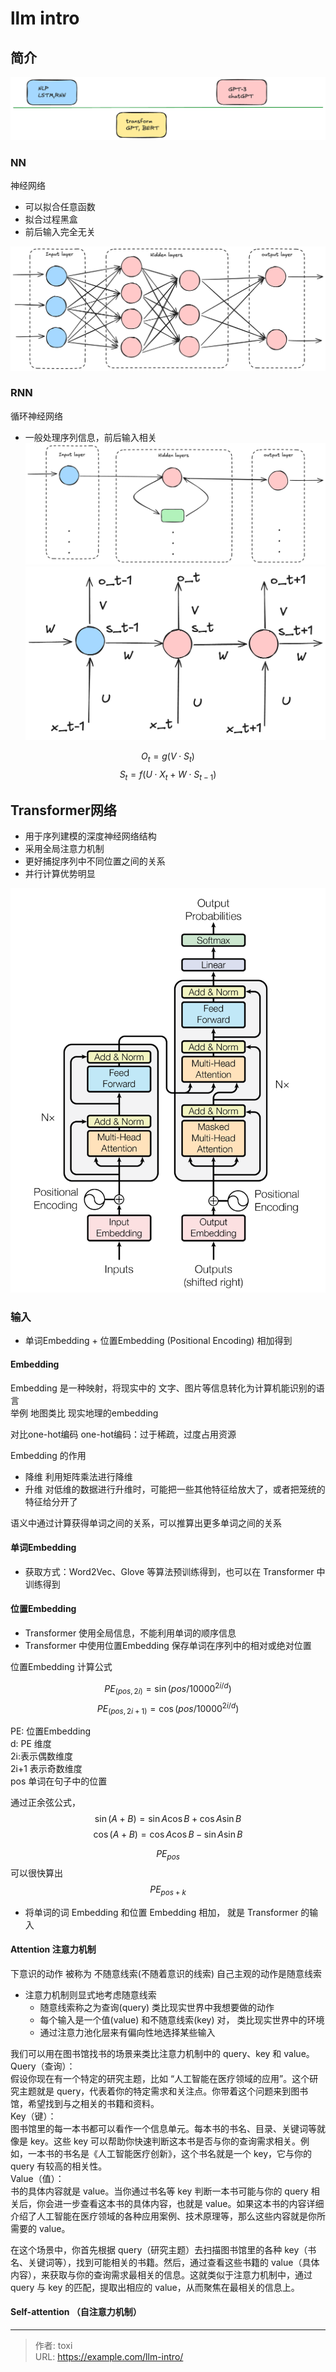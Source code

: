 # llm intro


<!--more-->
## 简介


![llm](llm-intro-1.png)
### NN 

神经网络
- 可以拟合任意函数
- 拟合过程黑盒
- 前后输入完全无关

![nn](llm-intro-2.png)

### RNN

循环神经网络
- 一般处理序列信息，前后输入相关
![rnn](llm-intro-3.png)
![rnn](llm-intro-4.png)

$$O_t= g(V \cdot S_t) $$
$$S_t = f(U\cdot X_t + W\cdot S_{t-1})$$

## Transformer网络

- 用于序列建模的深度神经网络结构
- 采用全局注意力机制
- 更好捕捉序列中不同位置之间的关系
- 并行计算优势明显

![transformer](llm-intro-transformer.png)

### 输入

- 单词Embedding + 位置Embedding (Positional Encoding) 相加得到

#### Embedding
Embedding 是一种映射，将现实中的 文字、图片等信息转化为计算机能识别的语言  
举例 地图类比 现实地理的embedding

对比one-hot编码
one-hot编码：过于稀疏，过度占用资源

Embedding 的作用 
- 降维 利用矩阵乘法进行降维
- 升维 对低维的数据进行升维时，可能把一些其他特征给放大了，或者把笼统的特征给分开了

语义中通过计算获得单词之间的关系，可以推算出更多单词之间的关系

#### 单词Embedding

- 获取方式：Word2Vec、Glove 等算法预训练得到，也可以在 Transformer 中训练得到

#### 位置Embedding

- Transformer 使用全局信息，不能利用单词的顺序信息
- Transformer 中使用位置Embedding 保存单词在序列中的相对或绝对位置

位置Embedding 计算公式

$$PE_{(pos, 2i)} = \sin (pos/10000^{2i/d})$$
$$PE_{(pos, 2i+1)} = \cos (pos/10000^{2i/d})$$

PE: 位置Embedding  
d: PE 维度  
2i:表示偶数维度  
2i+1 表示奇数维度  
pos 单词在句子中的位置 


通过正余弦公式，
$$\sin (A+B) = \sin A \cos B + \cos A\sin B$$
$$\cos (A+B) = \cos A \cos B - \sin A\sin B$$

$$PE_{pos}$$可以很快算出 $$PE_{pos+k}$$ 

- 将单词的词 Embedding 和位置 Embedding 相加， 就是 Transformer 的输入

#### Attention 注意力机制
下意识的动作 被称为 不随意线索(不随着意识的线索)
自己主观的动作是随意线索

- 注意力机制则显式地考虑随意线索
  - 随意线索称之为查询(query) 类比现实世界中我想要做的动作
  - 每个输入是一个值(value) 和不随意线索(key) 对， 类比现实世界中的环境
  - 通过注意力池化层来有偏向性地选择某些输入

我们可以用在图书馆找书的场景来类比注意力机制中的 query、key 和 value。  
Query（查询）：  
假设你现在有一个特定的研究主题，比如 “人工智能在医疗领域的应用”。这个研究主题就是 query，代表着你的特定需求和关注点。你带着这个问题来到图书馆，希望找到与之相关的书籍和资料。  
Key（键）：  
图书馆里的每一本书都可以看作一个信息单元。每本书的书名、目录、关键词等就像是 key。这些 key 可以帮助你快速判断这本书是否与你的查询需求相关。例如，一本书的书名是《人工智能医疗创新》，这个书名就是一个 key，它与你的 query 有较高的相关性。  
Value（值）：  
书的具体内容就是 value。当你通过书名等 key 判断一本书可能与你的 query 相关后，你会进一步查看这本书的具体内容，也就是 value。如果这本书的内容详细介绍了人工智能在医疗领域的各种应用案例、技术原理等，那么这些内容就是你所需要的 value。  

在这个场景中，你首先根据 query（研究主题）去扫描图书馆里的各种 key（书名、关键词等），找到可能相关的书籍。然后，通过查看这些书籍的 value（具体内容），来获取与你的查询需求最相关的信息。这就类似于注意力机制中，通过 query 与 key 的匹配，提取出相应的 value，从而聚焦在最相关的信息上。  

#### Self-attention （自注意力机制）


---

> 作者: toxi  
> URL: https://example.com/llm-intro/  

